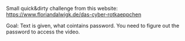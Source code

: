 Small quick&dirty challenge from this website: https://www.floriandalwigk.de/das-cyber-rotkaeppchen

Goal: Text is given, what cointains password. You need to figure out the password to access the video.
